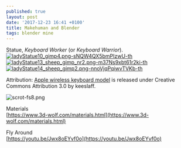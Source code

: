 ```yaml
---
published: true
layout: post
date: '2017-12-23 16:41 +0100'
title: Makehuman and Blender
tags: blender mine
---
```

Statue, _Keyboard Worker_ (or _Keyboard Warrior_).  
[![ladyStatue10_gimp4.png-sNQW4QX5bmPIzwU-th](https://i.imgur.com/djzzf5s.png)](https://i.imgur.com/z82ahbN.png)
[![ladyStatue13_sheep_gimp_nr2.png-m37Ns9xbt61r2ki-th](https://i.imgur.com/hXANQb4.png)](https://i.imgur.com/UJUgEhm.png)
[![ladyStatue14_sheep_gimp2.png-nnoVjqPqiwvTVKb-th](https://i.imgur.com/bpGaZ8r.png)](https://i.imgur.com/36FOKud.png)

Attribution: [Apple wireless keyboard model](https://www.blendswap.com/blends/view/89423) is released under Creative Commons Attribution 3.0 by keeslaff.

![scrot-fs8.png]({{site.baseurl}}/media/scrot-fs8.png)

Materials  
[https://www.3d-wolf.com/materials.html](https://www.3d-wolf.com/materials.html)

Fly Around  
[https://youtu.be/Jwx8oEYvf0o](https://youtu.be/Jwx8oEYvf0o)
